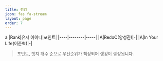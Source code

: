 ```yaml
---
title: 랭킹
icon: fas fa-stream
layout: page
order: 7
---
```


a
|Rank|유저 아이디|포인트|
|----|--------|-----|
|A|RedoC(양성진)|-|
|A|In Your Life(이준혁)|-|

> 포인트, 뱃지 개수 순으로 우선순위가 책정되어 랭킹이 결정됩니다.
